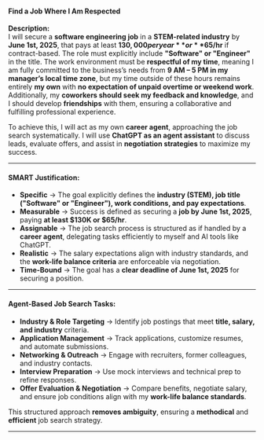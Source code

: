 #### **Find a Job Where I Am Respected**  

**Description:**  
I will secure a **software engineering job** in a **STEM-related industry** by **June 1st, 2025**, that pays at least **$130,000 per year** or **$65/hr** if contract-based. The role must explicitly include **"Software" or "Engineer"** in the title. The work environment must be **respectful of my time**, meaning I am fully committed to the business’s needs from **9 AM – 5 PM in my manager’s local time zone**, but my time outside of these hours remains entirely **my own** with **no expectation of unpaid overtime or weekend work**. Additionally, my **coworkers should seek my feedback and knowledge**, and I should develop **friendships** with them, ensuring a collaborative and fulfilling professional experience.  

To achieve this, I will act as my own **career agent**, approaching the job search systematically. I will use **ChatGPT as an agent assistant** to discuss leads, evaluate offers, and assist in **negotiation strategies** to maximize my success.  

---

#### **SMART Justification:**  
- **Specific** → The goal explicitly defines the **industry (STEM), job title ("Software" or "Engineer"), work conditions, and pay expectations**.  
- **Measurable** → Success is defined as securing a **job by June 1st, 2025**, paying **at least $130K or $65/hr**.  
- **Assignable** → The job search process is structured as if handled by a **career agent**, delegating tasks efficiently to myself and AI tools like ChatGPT.  
- **Realistic** → The salary expectations align with industry standards, and the **work-life balance criteria** are enforceable via negotiation.  
- **Time-Bound** → The goal has a **clear deadline of June 1st, 2025** for securing a position.  

---

#### **Agent-Based Job Search Tasks:**  
- **Industry & Role Targeting** → Identify job postings that meet **title, salary, and industry** criteria.  
- **Application Management** → Track applications, customize resumes, and automate submissions.  
- **Networking & Outreach** → Engage with recruiters, former colleagues, and industry contacts.  
- **Interview Preparation** → Use mock interviews and technical prep to refine responses.  
- **Offer Evaluation & Negotiation** → Compare benefits, negotiate salary, and ensure job conditions align with my **work-life balance standards**.  

This structured approach **removes ambiguity**, ensuring a **methodical** and **efficient** job search strategy.  

---